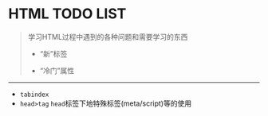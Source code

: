 # HTML TODO LIST

> 学习HTML过程中遇到的各种问题和需要学习的东西
> 
> * “新”标签
> 
> * “冷门”属性

----------

* `tabindex` 
* `head>tag` `head`标签下地特殊标签(meta/script)等的使用

